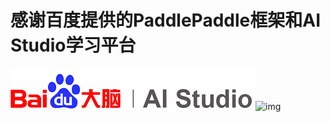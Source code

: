 # 感谢百度提供的PaddlePaddle框架和AI Studio学习平台

![img](https://github.com/Feng1909/PaddlePaddle_learning/blob/master/img/AI_studio.png)![img](https://github.com/Feng1909/PaddlePaddle_learning/blob/master/img/Paddle1.jpg=400*300)
